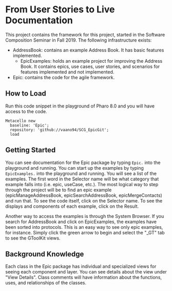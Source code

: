 # From User Stories to Live Documentation

This project contains the framework for this project, started in the Software Composition Seminar in Fall 2019.
The following infrastructure exists:
- AddressBook: contains an example Address Book. It has basic features implemented.
  - EpicExamples: holds an example project for improving the Address Book. It contains epics, use cases, user stories, and scenarios for features implemented and not implemented.
- Epic: contains the code for the agile framework. 

## How to Load

Run this code snippet in the playground of Pharo 8.0 and you will have access to the code.
```
Metacello new
  baseline: 'Epic';
  repository: 'github://vaano94/SCG_EpicGit';
  load
```

## Getting Started
You can see documentation for the Epic package by typing ```Epic.``` into the playground and running.
You can start up the examples by typing ```EpicExamples.``` into the playground and running. You will see a list of the examples. The first word in the Selector name will be what category that example falls into (i.e. epic, useCase, etc.). The most logical way to step through the project will be to find an epic example (epicManageAddressBook, epicSearchAddressBook, epicMergeContacts) and run that. To see the code itself, click on the Selector name. To see the displays and components of each example, click on the Result.

Another way to access the examples is through the System Browser. If you search for AddressBook and click on EpicExamples, the examples have been sorted into protocols. This is an easy way to see only epic examples, for instance. Simply click the green arrow to begin and select the "\_GT" tab to see the GToolKit views.


## Background Knowledge

Each class in the Epic package has individual and specialized views for seeing each component and layer. You can see details about the view under "View Details".
Class comments will have information about the functions, uses, and relationships of the classes.
